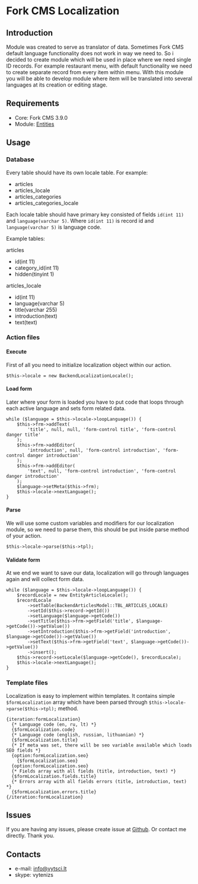 # Fork CMS Localization
## Introduction
Module was created to serve as translator of data. Sometimes Fork CMS default language functionality does not work in way we need to.
So i decided to create module which will be used in place where we need single ID records.
For example restaurant menu, with default functionality we need to create separate record from every item within menu.
With this module you will be able to develop module where item will be translated into several languages at its creation or editing stage.

## Requirements
* Core: Fork CMS 3.9.0
* Module: [Entities](https://github.com/vytenizs/forkcms-module-entities)

## Usage
### Database
Every table should have its own locale table.
For example:
* articles
* articles_locale
* articles_categories
* articles_categories_locale

Each locale table should have primary key consisted of fields `id(int 11)` and `language(varchar 5)`.
Where `id(int 11)` is record id and `language(varchar 5)` is language code.

Example tables:

articles
* id(int 11)
* category_id(int 11)
* hidden(tinyint 1)

articles_locale
* id(int 11)
* language(varchar 5)
* title(varchar 255)
* introduction(text)
* text(text)

### Action files
#### Execute
First of all you need to initialize localization object within our action.

```
$this->locale = new BackendLocalizationLocale();
```

#### Load form
Later where your form is loaded you have to put code that loops through each active language and sets form related data.

```
while ($language = $this->locale->loopLanguage()) {
    $this->frm->addText(
        'title', null, null, 'form-control title', 'form-control danger title'
    );
    $this->frm->addEditor(
        'introduction', null, 'form-control introduction', 'form-control danger introduction'
    );
    $this->frm->addEditor(
        'text', null, 'form-control introduction', 'form-control danger introduction'
    );
    $language->setMeta($this->frm);
    $this->locale->nextLanguage();
}
```

#### Parse
We will use some custom variables and modifiers for our localization module, so we need to parse them,
this should be put inside parse method of your action.

```
$this->locale->parse($this->tpl);
```

#### Validate form
At we end we want to save our data, localization will go through languages again and will collect form data.

```
while ($language = $this->locale->loopLanguage()) {
    $recordLocale = new EntityArticleLocale();
    $recordLocale
        ->setTable(BackendArticlesModel::TBL_ARTICLES_LOCALE)
        ->setId($this->record->getId())
        ->setLanguage($language->getCode())
        ->setTitle($this->frm->getField('title', $language->getCode())->getValue())
        ->setIntroduction($this->frm->getField('introduction', $language->getCode())->getValue())
        ->setText($this->frm->getField('text', $language->getCode())->getValue())
        ->insert();
    $this->record->setLocale($language->getCode(), $recordLocale);
    $this->locale->nextLanguage();
}
```

### Template files
Localization is easy to implement within templates. It contains simple `$formLocalization` array which have been parsed
through `$this->locale->parse($this->tpl);` method.

```
{iteration:formLocalization}
  {* Language code (en, ru, lt) *}
  {$formLocalization.code}
  {* Language code (english, russian, lithuanian) *}
  {$formLocalization.title}
  {* If meta was set, there will be seo variable available which loads SEO fields *}
  {option:formLocalization.seo}
    {$formLocalization.seo}
  {option:formLocalization.seo}
  {* Fields array with all fields (title, introduction, text) *}
  {$formLocalization.fields.title}
  {* Errors array with all fields errors (title, introduction, text) *}
  {$formLocalization.errors.title}
{/iteration:formLocalization}
```

## Issues
If you are having any issues, please create issue at [Github](https://github.com/vytenizs/forkcms-module-localization/issues).
Or contact me directly. Thank you.

## Contacts

* e-mail: info@vytsci.lt
* skype: vytenizs

